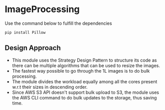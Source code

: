 # ImageProcessing

Use the command below to fulfill the dependencies

```
pip install Pillow
```

## Design Approach
* This module uses the Strategy Design Pattern to structure its code as there can be multiple algorithms that can be used to resize the images.
* The fastest way possible to go through the 1L images is to do bulk processing.
* The module divides the workload equally among all the cores present  w.r.t their sizes in descending order.
* Since AWS S3 API doesn't support bulk upload to S3, the module uses the AWS CLI command to do bulk updates to the storage, thus saving time.  
